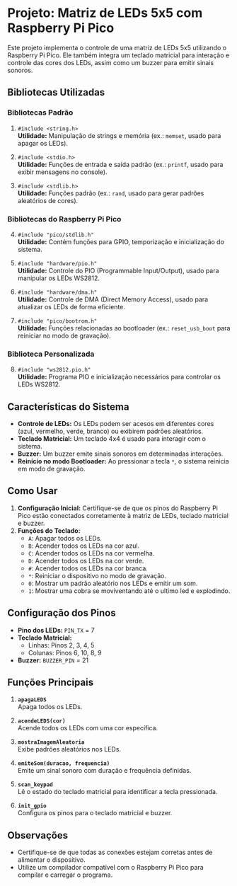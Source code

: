 # Projeto: Matriz de LEDs 5x5 com Raspberry Pi Pico

Este projeto implementa o controle de uma matriz de LEDs 5x5 utilizando o Raspberry Pi Pico. Ele também integra um teclado matricial para interação e controle das cores dos LEDs, assim como um buzzer para emitir sinais sonoros.

## Bibliotecas Utilizadas

### Bibliotecas Padrão

1. `#include <string.h>`  
   **Utilidade:** Manipulação de strings e memória (ex.: `memset`, usado para apagar os LEDs).

2. `#include <stdio.h>`  
   **Utilidade:** Funções de entrada e saída padrão (ex.: `printf`, usado para exibir mensagens no console).

3. `#include <stdlib.h>`  
   **Utilidade:** Funções padrão (ex.: `rand`, usado para gerar padrões aleatórios de cores).

### Bibliotecas do Raspberry Pi Pico

4. `#include "pico/stdlib.h"`  
   **Utilidade:** Contém funções para GPIO, temporização e inicialização do sistema.

5. `#include "hardware/pio.h"`  
   **Utilidade:** Controle do PIO (Programmable Input/Output), usado para manipular os LEDs WS2812.

6. `#include "hardware/dma.h"`  
   **Utilidade:** Controle de DMA (Direct Memory Access), usado para atualizar os LEDs de forma eficiente.

7. `#include "pico/bootrom.h"`  
   **Utilidade:** Funções relacionadas ao bootloader (ex.: `reset_usb_boot` para reiniciar no modo de gravação).

### Biblioteca Personalizada

8. `#include "ws2812.pio.h"`  
   **Utilidade:** Programa PIO e inicialização necessários para controlar os LEDs WS2812.

## Características do Sistema

- **Controle de LEDs:** Os LEDs podem ser acesos em diferentes cores (azul, vermelho, verde, branco) ou exibirem padrões aleatórios.
- **Teclado Matricial:** Um teclado 4x4 é usado para interagir com o sistema.
- **Buzzer:** Um buzzer emite sinais sonoros em determinadas interações.
- **Reinício no modo Bootloader:** Ao pressionar a tecla `*`, o sistema reinicia em modo de gravação.

## Como Usar

1. **Configuração Inicial:** Certifique-se de que os pinos do Raspberry Pi Pico estão conectados corretamente à matriz de LEDs, teclado matricial e buzzer.
2. **Funções do Teclado:**
   - `A`: Apagar todos os LEDs.
   - `B`: Acender todos os LEDs na cor azul.
   - `C`: Acender todos os LEDs na cor vermelha.
   - `D`: Acender todos os LEDs na cor verde.
   - `#`: Acender todos os LEDs na cor branca.
   - `*`: Reiniciar o dispositivo no modo de gravação.
   - `0`: Mostrar um padrão aleatório nos LEDs e emitir um som.
   - `1`: Mostrar uma cobra se moviventando até o ultimo led e explodindo.

## Configuração dos Pinos

- **Pino dos LEDs:** `PIN_TX` = 7
- **Teclado Matricial:**
  - Linhas: Pinos 2, 3, 4, 5
  - Colunas: Pinos 6, 10, 8, 9
- **Buzzer:** `BUZZER_PIN` = 21

## Funções Principais

1. **`apagaLEDS`**  
   Apaga todos os LEDs.

2. **`acendeLEDS(cor)`**  
   Acende todos os LEDs com uma cor específica.

3. **`mostraImagemAleatoria`**  
   Exibe padrões aleatórios nos LEDs.

4. **`emiteSom(duracao, frequencia)`**  
   Emite um sinal sonoro com duração e frequência definidas.

5. **`scan_keypad`**  
   Lê o estado do teclado matricial para identificar a tecla pressionada.

6. **`init_gpio`**  
   Configura os pinos para o teclado matricial e buzzer.

## Observações

- Certifique-se de que todas as conexões estejam corretas antes de alimentar o dispositivo.
- Utilize um compilador compatível com o Raspberry Pi Pico para compilar e carregar o programa.
